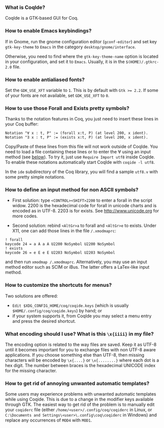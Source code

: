 ### What is CoqIde?

CoqIde is a GTK-based GUI for Coq.

### How to enable Emacs keybindings?

If in Gnome, run the gnome configuration editor (`gconf-editor`) and set key `gtk-key-theme` to `Emacs` in the category `desktop/gnome/interface`.

Otherwise, you need to find where the `gtk-key-theme-name` option is located in your configuration, and set it to `Emacs`. Usually, it is in the `$(HOME)/.gtkrc-2.0` file.

### How to enable antialiased fonts?

Set the `GDK_USE_XFT` variable to `1`. This is by default with `Gtk >= 2.2`. If some of your fonts are not
available, set `GDK_USE_XFT` to `0`.

### How to use those Forall and Exists pretty symbols?

Thanks to the notation features in Coq, you just need to insert these lines in your Coq buffer:

```coq
Notation "∀ x : t, P" := (forall x:t, P) (at level 200, x ident).
Notation "∃ x : t, P" := (exists x:t, P) (at level 200, x ident).
```

Copy/Paste of these lines from this file will not work outside of CoqIde. You need to load a file containing these lines or to enter the ∀ using an input method (see [below](#how-to-define-an-input-method-for-non-ascii-symbols)). To try it, just use `Require Import utf8` inside CoqIde. To enable these notations automatically start CoqIde with `coqide -l utf8`.

In the `ide` subdirectory of the Coq library, you will find a sample `utf8.v` with some pretty simple notations.

### How to define an input method for non ASCII symbols?

* First solution: type `<CONTROL><SHIFT>2200` to enter a forall in the script widow. 2200 is the hexadecimal code for forall in unicode charts and is encoded as in UTF-8. 2203 is for exists. See http://www.unicode.org for more codes.

* Second solution: rebind `<AltGr>a` to forall and `<AltGr>e` to exists. Under X11, one can add those lines in the file `/.xmodmaprc`:

```
! forall
keycode 24 = a A a A U2200 NoSymbol U2200 NoSymbol
! exists
keycode 26 = e E e E U2203 NoSymbol U2203 NoSymbol
```

and then run `xmodmap /.xmodmaprc`. Alternatively, you may use an input method editor such as SCIM or iBus. The latter offers a LaTex-like input method.

### How to customize the shortcuts for menus?

Two solutions are offered:

* `Edit $XDG_CONFIG_HOME/coq/coqide.keys` (which is usually `$HOME/.config/coq/coqide.keys`) by hand; or
* if your system supports it, from CoqIde you may select a menu entry and press the desired shortcut.

### What encoding should I use? What is this `\x{iiii}` in my file?

The encoding option is related to the way files are saved. Keep it as UTF-8 until it becomes important for you to exchange files with non UTF-8 aware applications. If you choose something else than UTF-8, then missing characters will be encoded by `\x{....}` or `\x{........}` where each dot is a hex digit. The number between braces is the hexadecimal UNICODE index for the missing character.

### How to get rid of annoying unwanted automatic templates?

Some users may experience problems with unwanted automatic templates while using Coqide. This is due to a change in the modifier keys available through GTK. The easiest way to get rid of the problem is to manually edit your `coqiderc` file (either `/home/<user>/.config/coq/coqiderc` in Linux, or `C:\Documents and Settings\<user>\.config\coq\coqiderc` in Windows) and replace any occurrences of `MOD4` with `MOD1`.
